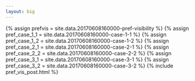 ```yaml
---
layout: big
---
```

{% assign prefvis = site.data.20170608160000-pref-visibility %}
{% assign pref_case_1_1 = site.data.20170608160000-case-1-1 %}
{% assign pref_case_1_2 = site.data.20170608160000-case-1-2 %}
{% assign pref_case_2_1 = site.data.20170608160000-case-2-1 %}
{% assign pref_case_2_2 = site.data.20170608160000-case-2-2 %}
{% assign pref_case_3_1 = site.data.20170608160000-case-3-1 %}
{% assign pref_case_3_2 = site.data.20170608160000-case-3-2 %}
{% include pref_vis_post.html %}

